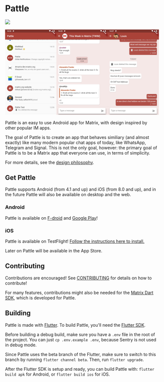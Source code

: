 # Pattle

  [![](https://img.shields.io/matrix/app:pattle.im.svg?server_fqdn=matrix.org)](https://matrix.to/#/#app:pattle.im)
  
  ![Preview](/CHANGELOG/0.5.0.png)

  Pattle is an easy to use Android app for Matrix, with
  design inspired by other popular IM apps.

  The goal of Pattle is to create an app that behaves similiary
  (and almost exactly) like many modern popular chat apps of today,
  like WhatsApp, Telegram and Signal. This is not the only goal,
  however: the primary goal of Pattle is to be a Matrix app that
  everyone can use, in terms of simplicity.

  For more details, see the
  [design philosophy](https://docs.pattle.im/design/philosophy/).

## Get Pattle
  
  Pattle supports Android (from 4.1 and up) and iOS (from 8.0 and up), and in the
  future Pattle will also be available on desktop and the web.

### Android

  Pattle is available on [F-droid](https://f-droid.org/en/packages/im.pattle.app/)
  and [Google Play](https://play.google.com/store/apps/details?id=im.pattle.app)!

### iOS

  Pattle is available on TestFlight!
  [Follow the instructions here to install.](https://testflight.apple.com/join/uTytydST)
  
  Later on Pattle will be available in the App Store.

## Contributing

  Contributions are encouraged! See [CONTRIBUTING](CONTRIBUTING.md) for
  details on how to contribute!

  For many features, contributions might also be needed for the
  [Matrix Dart SDK](https://git.pattle.im/pattle/library/matrix-dart-sdk),
  which is developed for Pattle.

## Building

  Pattle is made with [Flutter](https://flutter.dev/). To build Pattle,
  you'll need the [Flutter SDK](https://flutter.dev/docs/get-started/install).

  Before building a debug build, make sure you have a `.env` file in the
  root of the project. You can just `cp .env.example .env`, because
  Sentry is not used in debug mode.

  Since Pattle uses the beta branch of the Flutter, make sure to
  switch to this branch by running `flutter channel beta`. Then,
  run `flutter upgrade`.

  After the Flutter SDK is setup and ready, you can build Pattle with:
  `flutter build apk` for Android, or
  `flutter build ios` for iOS.
